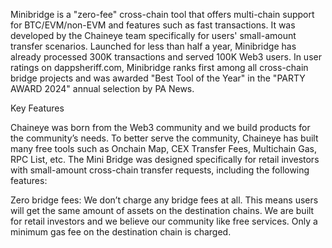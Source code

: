 Minibridge is a "zero-fee" cross-chain tool that offers multi-chain support for BTC/EVM/non-EVM and features such as fast transactions. It was developed by the Chaineye team specifically for users' small-amount transfer scenarios. Launched for less than half a year, Minibridge has already processed 300K transactions and served 100K Web3 users. In user ratings on dappsheriff.com, Minibridge ranks first among all cross-chain bridge projects and was awarded "Best Tool of the Year" in the "PARTY AWARD 2024" annual selection by PA News.

Key Features

Chaineye was born from the Web3 community and we build products for the community’s needs. To better serve the community, Chaineye has built many free tools such as Onchain Map, CEX Transfer Fees, Multichain Gas, RPC List, etc. The Mini Bridge was designed specifically for retail investors with small-amount cross-chain transfer requests, including the following features:

Zero bridge fees: We don’t charge any bridge fees at all. This means users will get the same amount of assets on the destination chains. We are built for retail investors and we believe our community like free services. Only a minimum gas fee on the destination chain is charged.

